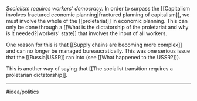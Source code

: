 *Socialism requires workers' democracy.* In order to surpass the [[Capitalism involves fractured economic planning|fractured planning of capitalism]], we must involve the whole of the [[proletariat]] in economic planning. This can only be done through a [[What is the dictatorship of the proletariat and why is it needed?|workers' state]] that involves the input of all workers. 

One reason for this is that [[Supply chains are becoming more complex]] and can no longer be managed bureaucratically. This was one serious issue that the [[Russia|USSR]] ran into (see [[What happened to the USSR?]]). 

This is another way of saying that [[The socialist transition requires a proletarian dictatorship]]. 

---
#idea/politics 